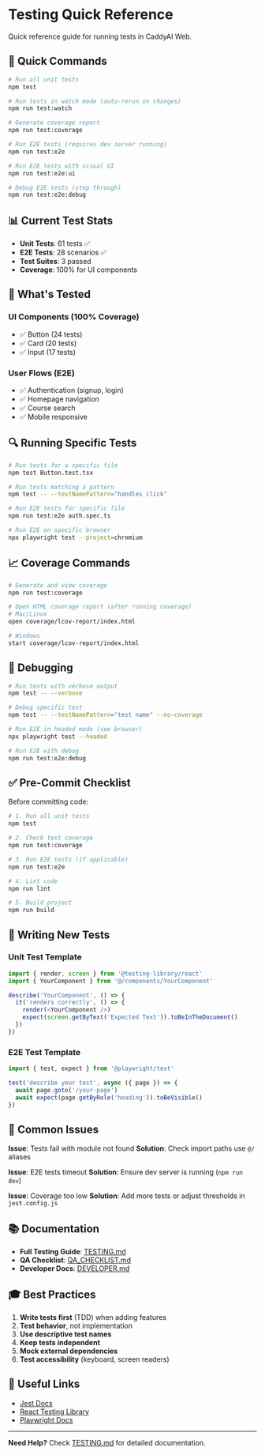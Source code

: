 # Testing Quick Reference

Quick reference guide for running tests in CaddyAI Web.

## 🚀 Quick Commands

```bash
# Run all unit tests
npm test

# Run tests in watch mode (auto-rerun on changes)
npm run test:watch

# Generate coverage report
npm run test:coverage

# Run E2E tests (requires dev server running)
npm run test:e2e

# Run E2E tests with visual UI
npm run test:e2e:ui

# Debug E2E tests (step through)
npm run test:e2e:debug
```

## 📊 Current Test Stats

- **Unit Tests**: 61 tests ✅
- **E2E Tests**: 28 scenarios ✅
- **Test Suites**: 3 passed
- **Coverage**: 100% for UI components

## 🎯 What's Tested

### UI Components (100% Coverage)
- ✅ Button (24 tests)
- ✅ Card (20 tests)
- ✅ Input (17 tests)

### User Flows (E2E)
- ✅ Authentication (signup, login)
- ✅ Homepage navigation
- ✅ Course search
- ✅ Mobile responsive

## 🔍 Running Specific Tests

```bash
# Run tests for a specific file
npm test Button.test.tsx

# Run tests matching a pattern
npm test -- --testNamePattern="handles click"

# Run E2E tests for specific file
npm run test:e2e auth.spec.ts

# Run E2E on specific browser
npx playwright test --project=chromium
```

## 📈 Coverage Commands

```bash
# Generate and view coverage
npm run test:coverage

# Open HTML coverage report (after running coverage)
# Mac/Linux
open coverage/lcov-report/index.html

# Windows
start coverage/lcov-report/index.html
```

## 🐛 Debugging

```bash
# Run tests with verbose output
npm test -- --verbose

# Debug specific test
npm test -- --testNamePattern="test name" --no-coverage

# Run E2E in headed mode (see browser)
npx playwright test --headed

# Run E2E with debug
npm run test:e2e:debug
```

## ✅ Pre-Commit Checklist

Before committing code:

```bash
# 1. Run all unit tests
npm test

# 2. Check test coverage
npm run test:coverage

# 3. Run E2E tests (if applicable)
npm run test:e2e

# 4. Lint code
npm run lint

# 5. Build project
npm run build
```

## 📝 Writing New Tests

### Unit Test Template

```typescript
import { render, screen } from '@testing-library/react'
import { YourComponent } from '@/components/YourComponent'

describe('YourComponent', () => {
  it('renders correctly', () => {
    render(<YourComponent />)
    expect(screen.getByText('Expected Text')).toBeInTheDocument()
  })
})
```

### E2E Test Template

```typescript
import { test, expect } from '@playwright/test'

test('describe your test', async ({ page }) => {
  await page.goto('/your-page')
  await expect(page.getByRole('heading')).toBeVisible()
})
```

## 🚨 Common Issues

**Issue**: Tests fail with module not found
**Solution**: Check import paths use `@/` aliases

**Issue**: E2E tests timeout
**Solution**: Ensure dev server is running (`npm run dev`)

**Issue**: Coverage too low
**Solution**: Add more tests or adjust thresholds in `jest.config.js`

## 📚 Documentation

- **Full Testing Guide**: [TESTING.md](../TESTING.md)
- **QA Checklist**: [QA_CHECKLIST.md](../QA_CHECKLIST.md)
- **Developer Docs**: [DEVELOPER.md](../DEVELOPER.md)

## 🎓 Best Practices

1. **Write tests first** (TDD) when adding features
2. **Test behavior**, not implementation
3. **Use descriptive test names**
4. **Keep tests independent**
5. **Mock external dependencies**
6. **Test accessibility** (keyboard, screen readers)

## 🔗 Useful Links

- [Jest Docs](https://jestjs.io/)
- [React Testing Library](https://testing-library.com/react)
- [Playwright Docs](https://playwright.dev/)

---

**Need Help?** Check [TESTING.md](../TESTING.md) for detailed documentation.
